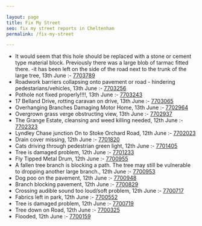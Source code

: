 ```yaml
---

layout: page
title: Fix My Street
seo: fix my street reports in Cheltenham
permalink: /fix-my-street

---
```


<!-- fix_marker starts -->

- It would seem that this hole should be replaced with a stone or cement type material block. Previously there was a large blob of tarmac fitted there. -it has been left on the side of the road next to the trunk of the large tree, 13th June :- [7703789](https://www.fixmystreet.com/report/7703789)
- Roadwork barriers collapsing onto pavement or road - hindering pedestarians/vehicles, 13th June :- [7703256](https://www.fixmystreet.com/report/7703256)
- Pothole not fixed properly!!!!, 13th June :- [7703243](https://www.fixmystreet.com/report/7703243)
- 17 Belland Drive, rotting caravan on drive, 13th June :- [7703065](https://www.fixmystreet.com/report/7703065)
- Overhanging Branches Damaging Motor Home, 13th June :- [7702964](https://www.fixmystreet.com/report/7702964)
- Overgrown grass verge obstructing view, 13th June :- [7702937](https://www.fixmystreet.com/report/7702937)
- The Grange Estate, cleansing and weed killing needed, 12th June :- [7702323](https://www.fixmystreet.com/report/7702323)
- Lyndley Chase junction On to Stoke Orchard Road, 12th June :- [7702023](https://www.fixmystreet.com/report/7702023)
- Drain cover missing, 12th June :- [7701820](https://www.fixmystreet.com/report/7701820)
- Cats driving through pedestrian green light, 12th June :- [7701405](https://www.fixmystreet.com/report/7701405)
- Tree is damaged problem, 12th June :- [7701233](https://www.fixmystreet.com/report/7701233)
- Fly Tipped Metal Drum, 12th June :- [7700955](https://www.fixmystreet.com/report/7700955)
- A fallen tree branch is blocking a path. The tree may still be vulnerable to dropping another large branch., 12th June :- [7700953](https://www.fixmystreet.com/report/7700953)
- Dog poo on the pavement, 12th June :- [7700948](https://www.fixmystreet.com/report/7700948)
- Branch blocking pavement, 12th June :- [7700829](https://www.fixmystreet.com/report/7700829)
- Crossing audible sound too loud/soft problem, 12th June :- [7700717](https://www.fixmystreet.com/report/7700717)
- Fabrics left in park, 12th June :- [7700552](https://www.fixmystreet.com/report/7700552)
- Tree is damaged problem, 12th June :- [7700719](https://www.fixmystreet.com/report/7700719)
- Tree down on Road, 12th June :- [7700325](https://www.fixmystreet.com/report/7700325)
- Flooded, 12th June :- [7700159](https://www.fixmystreet.com/report/7700159)

<!-- fix_marker ends -->